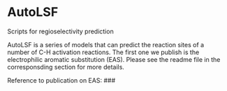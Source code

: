 # AutoLSF
Scripts for regioselectivity prediction


AutoLSF is a series of models that can predict the reaction sites of a number of C-H activation reactions. The first one we publish is the electrophilic aromatic substitution (EAS). Please see the readme file in the corresponsding section for more details.

Reference to publication on EAS: ###


